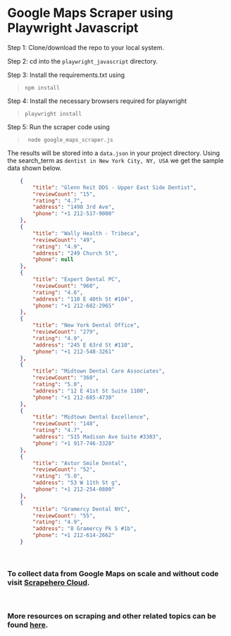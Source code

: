 # Google Maps Scraper using Playwright Javascript

 Step 1:  Clone/download the repo to your local system.

Step 2: cd into the `playwright_javascript` directory.

Step 3: Install the requirements.txt using  
>`npm install`

Step 4: Install the necessary browsers required for playwright 
>`playwright install`

Step 5: Run the scraper code using
>` node google_maps_scraper.js`

The results will be stored into a `data.json` in your project directory.
Using the search_term as `dentist in New York City, NY, USA` we get the sample data shown below.
```json
    {
        "title": "Glenn Reit DDS - Upper East Side Dentist",
        "reviewCount": "15",
        "rating": "4.7",
        "address": "1498 3rd Ave",
        "phone": "+1 212-517-9000"
    },
    {
        "title": "Wally Health - Tribeca",
        "reviewCount": "49",
        "rating": "4.9",
        "address": "249 Church St",
        "phone": null
    },
    {
        "title": "Expert Dental PC",
        "reviewCount": "960",
        "rating": "4.6",
        "address": "110 E 40th St #104",
        "phone": "+1 212-682-2965"
    },
    {
        "title": "New York Dental Office",
        "reviewCount": "279",
        "rating": "4.9",
        "address": "245 E 63rd St #110",
        "phone": "+1 212-548-3261"
    },
    {
        "title": "Midtown Dental Care Associates",
        "reviewCount": "360",
        "rating": "5.0",
        "address": "12 E 41st St Suite 1100",
        "phone": "+1 212-685-4730"
    },
    {
        "title": "Midtown Dental Excellence",
        "reviewCount": "148",
        "rating": "4.7",
        "address": "515 Madison Ave Suite #3303",
        "phone": "+1 917-746-3328"
    },
    {
        "title": "Astor Smile Dental",
        "reviewCount": "52",
        "rating": "5.0",
        "address": "53 W 11th St g",
        "phone": "+1 212-254-0800"
    },
    {
        "title": "Gramercy Dental NYC",
        "reviewCount": "55",
        "rating": "4.9",
        "address": "8 Gramercy Pk S #1b",
        "phone": "+1 212-614-2662"
    }
```

<br>

### To collect data from Google Maps on scale and without code visit [Scrapehero Cloud](https://www.scrapehero.com/marketplace/google-maps-search-results/).

<br>

### More resources on scraping and other related topics can be found [here](https://www.scrapehero.com/articles/).
